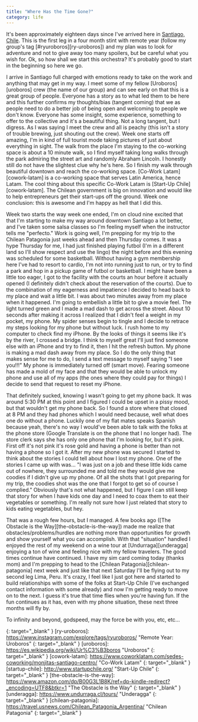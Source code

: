 ```yaml
---
title: "Where Has the Time Gone?"
category: life
---
```


It's been approximately eighteen days since I've arrived here in [Santiago, Chile][santiago-chile]. This is the first leg in a four month stint with remote year (follow my group's tag [#ryuroboros][ry-uroboros]) and my plan was to look for adventure and not to give away too many spoilers, but be careful what you wish for. Ok, so how shall we start this orchestra? It's probably good to start in the beginning so here we go.

I arrive in Santiago full charged with emotions ready to take on the work and anything that may get in my way. I meet some of my fellow [Uroboros][uroboros] crew (the name of our group) and can see early on that this is a great group of people. Everyone has a story as to what led them to be here and this further confirms my thoughts/bias (tangent coming) that we as people need to do a better job of being open and welcoming to people we don't know. Everyone has some insight, some experience, something to offer to the collective and it's a beautiful thing. Not a long tangent, but I digress. As I was saying I meet the crew and all is peachy (this isn't a story of trouble brewing, just shouting out the crew). Week one starts off amazing, I'm in kind of full tourist mode taking pictures of just about everything in sight. The walk from the place I'm staying to the co-working space is about a 10 minute walk, so I find myself taking long walks through the park admiring the street art and randomly Abraham Lincoln. I honestly still do not have the slightest clue why he's here. So I finish my walk through beautiful downtown and reach the co-working space. [Co-Work Latam][cowork-latam] is a co-working space that serves Latin America, hence Latam. The cool thing about this specific Co-Work Latam is [Start-Up Chile][cowork-latam]. The Chilean government is big on innovation and would like to help entrepreneurs get their start-ups off the ground. Week one conclusion: this is awesome and I'm happy as hell that I did this.

Week two starts the way week one ended, I'm on cloud nine excited that that I'm starting to make my way around downtown Santiago a lot better, and I've taken some salsa classes so I'm feeling myself when the instructor tells me "perfecto." Work is going well, I'm prepping for my trip to the Chilean Patagonia just weeks ahead and then Thursday comes. It was a hype Thursday for me, I had just finished playing futbol (I'm in a different land so I'll show respect and use the lingo) the night before and this evening was scheduled for some basketball. Without having a gym membership here I've had to resort to cardio, I'm not into running just to run, or try to find a park and hop in a pickup game of futbol or basketball. I might have been a little too eager, I got to the facility with the courts an hour before it actually opened (I definitely didn't check about the reservation of the courts). Due to the combination of my eagerness and impatience I decided to head back to my place and wait a little bit. I was about two minutes away from my place when it happened. I'm going to embellish a little bit to give a movie feel. The light turned green and I made a mad dash to get across the street. About 10 seconds after making it across I realized that I didn't feel a weight in my pocket, my phone. My spider senses begin to tingle and I decide to retrace my steps looking for my phone but without luck. I rush home to my computer to check find my iPhone. By the looks of things it seems like it's by the river, I crossed a bridge. I think to myself great I'll just find someone else with an iPhone and try to find it, then I hit the refresh button. My phone is making a mad dash away from my place. So I do the only thing that makes sense for me to do, I send a text message to myself saying "I see you!!!" My phone is immediately turned off (smart move). Fearing someone has made a mold of my face and that they would be able to unlock my phone and use all of my apps (the ones where they could pay for things) I decide to send that request to reset my iPhone.

That definitely sucked, knowing I wasn't going to get my phone back. It was around 5:30 PM at this point and I figured I could be upset in a pissy mood, but that wouldn't get my phone back. So I found a store where that closed at 8 PM and they had phones which I would need because, well what does one do without a phone. Luckily one of my flat mates speaks Spanish because yeah, there's no way I would've been able to talk with the folks at the phone store (Google Translate is on the phone that I no longer had). The store clerk says she has only one phone that I'm looking for, but it's pink. First off it's not pink it's rose gold and having a phone is better than not having a phone so I got it. After my new phone was secured I started to think about the stories I could tell about how I lost my phone. One of the stories I came up with was... "I was just on a job and these little kids came out of nowhere, they surrounded me and told me they would give me coodies if I didn't give up my phone. Of all the shots that I got preparing for my trip, the coodies shot was the one that I forgot to get so of course I complied." Obviously that's not what happened, but I figure I can still keep that story for when I have kids one day and I need to coax them to eat their vegetables or something. I'm really not sure how I just related that story to kids eating vegetables, but hey.

That was a rough few hours, but I managed. A few books ago ([The Obstacle is the Way][the-obstacle-is-the-way]) made me realize that obstacles/problems/hurdles are nothing more than opportunities for growth and show yourself what you can accomplish. With that "situation" handled I enjoyed the rest of my weekend on a wine tour at [Undurraga][underagga] enjoying a ton of wine and feeling nice with my fellow travelers. The good times continue have continued. I have my sim card coming today (thanks mom) and I'm prepping to head to the [Chilean Patagonia][chilean-patagonia] next week and just like that next Saturday I'll be flying out to my second leg Lima, Peru. It's crazy, I feel like I just got here and started to build relationships with some of the folks at Start-Up Chile (I've exchanged contact information with some already) and now I'm getting ready to move on to the next. I guess it's true that time flies when you're having fun. If the fun continues as it has, even with my phone situation, these next three months will fly by.

To infinity and beyond, godspeed, may the force be with you, etc, etc...

[santiago-chile]: https://en.wikipedia.org/wiki/Santiago "Santiago, Chile"
{: target="_blank" }
[ry-uroboros]: https://www.instagram.com/explore/tags/ryuroboros/ "Remote Year: Uroboros"
{: target="_blank" }
[uroboros]: https://es.wikipedia.org/wiki/Ur%C3%B3boros "Uroboros"
{: target="_blank" }
[cowork-latam]: https://www.coworklatam.com/sedes-coworking/monjitas-santiago-centro/ "Co-Work Latam"
{: target="_blank" }
[startup-chile]: http://www.startupchile.org/ "Start-Up Chile"
{: target="_blank" }
[the-obstacle-is-the-way]: https://www.amazon.com/dp/B00G3L1B8K/ref=dp-kindle-redirect?_encoding=UTF8&btkr=1 "The Obstacle is the Way"
{: target="_blank" }
[underagga]: https://www.undurraga.cl/tours/ "Underagga"
{: target="_blank" }
[chilean-patagonia]: https://travel.usnews.com/Chilean_Patagonia_Argentina/ "Chilean Patagonia"
{: target="_blank" }
